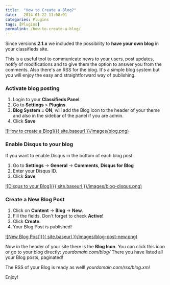 ```yaml
---
title:  "How to Create a Blog?"
date:   2014-01-22 11:08:01
categories: Plugins
tags: [Plugins]
permalink: /how-to-create-a-blog/
---
```

Since versions **2.1.x** we included the possibility to **have your own blog** in your classifieds site. 

This is a useful tool to communicate news to your users, post updates, notify of modifications and to give them the option to answer you from the comments. Also there's an RSS for the blog. It's a simple blog system but you will enjoy the easy and straightforward way of publishing.

### Activate blog posting

1. Login to your **Classifieds Panel**
2. Go to **Settings** > **Plugins**
3. **Blog System = ON**, will add the Blog icon to the header of your theme and also in the sidebar of the panel if you are admin.
4. Click **Save**

<a href="{{ site.baseurl }}/images/blog.png" class="thumbnail gallery-item" data-gallery>
![How to create a Blog]({{ site.baseurl }}/images/blog.png)
</a>

### Enable Disqus to your blog

If you want to enable Disqus in the bottom of each blog post:

1. Go to **Settings** -> **General** -> **Comments**, **Disqus for Blog**
2. Enter your Disqus ID.
3. Click **Save**

<a href="{{ site.baseurl }}/images/blog-disqus.png" class="thumbnail gallery-item" data-gallery>
![Disqus to your Blog]({{ site.baseurl }}/images/blog-disqus.png)
</a>

### Create a New Blog Post

1. Click on **Content** -> **Blog** -> **New**. 
2. Fill the fields. Don't forget to check **Active**!
3. Click **Create**.
4. Your Blog Post is published!

<a href="{{ site.baseurl }}/images/blog-post-new.png" class="thumbnail gallery-item" data-gallery>
![New Blog Post]({{ site.baseurl }}/images/blog-post-new.png)
</a>

Now in the header of your site there is the **Blog Icon**. You can click this icon or go to your blog directly: _yourdomain.com/blog/_
There you have listed all your Blog posts, paginated! 

The RSS of your Blog is ready as well! _yourdomain.com/rss/blog.xml_
 
Enjoy!